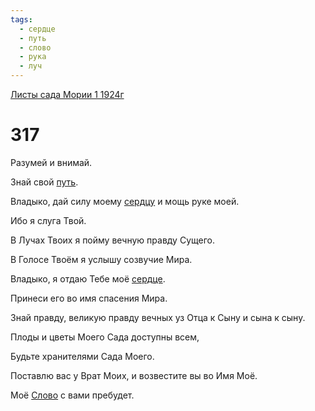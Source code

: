 ```yaml
---
tags:
  - сердце
  - путь
  - слово
  - рука
  - луч
---
```


[Листы сада Мории 1 1924г](/agni/1924)

# 317
Разумей и внимай.   

Знай свой [путь](/tag/#путь).   

Владыко, дай силу моему [сердцу](/tag/#[сердце](/tag/#сердце)) и мощь руке моей.   

Ибо я слуга Твой.   

В Лучах Твоих я пойму вечную правду Сущего.   

В Голосе Твоём я услышу созвучие Мира.   

Владыко, я отдаю Тебе моё [сердце](/tag/#сердце).   

Принеси его во имя спасения Мира.   

Знай правду, великую правду вечных уз Отца к Сыну и сына к сыну.   

Плоды и цветы Моего Сада доступны всем,   

Будьте хранителями Сада Моего.   

Поставлю вас у Врат Моих, и возвестите вы во Имя Моё.   

Моё [Слово](/tag/#слово) с вами пребудет.   


